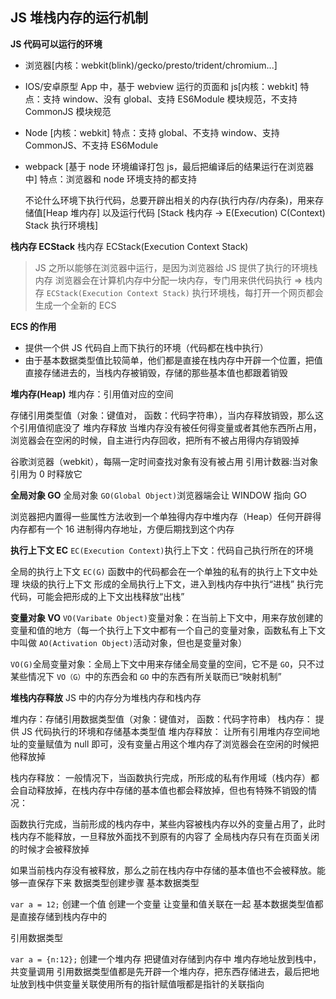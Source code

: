 ## JS 堆栈内存的运行机制

**JS 代码可以运行的环境**

- 浏览器[内核：webkit(blink)/gecko/presto/trident/chromium...]
- IOS/安卓原型 App 中，基于 webview 运行的页面和 js[内核：webkit]
  特点：支持 window、没有 global、支持 ES6Module 模块规范，不支持 CommonJS 模块规范
- Node [内核：webkit]
  特点：支持 global、不支持 window、支持 CommonJS、不支持 ES6Module
- webpack [基于 node 环境编译打包 js，最后把编译后的结果运行在浏览器中]
  特点：浏览器和 node 环境支持的都支持

  不论什么环境下执行代码，总要开辟出相关的内存(执行内存/内存条)，用来存储值[Heap 堆内存] 以及运行代码 [Stack 栈内存 -> E(Execution) C(Context) Stack 执行环境栈]

**栈内存 ECStack**
栈内存 ECStack(Execution Context Stack)

> JS 之所以能够在浏览器中运行，是因为浏览器给 JS 提供了执行的环境栈内存
> 浏览器会在计算机内存中分配一块内存，专门用来供代码执行 => 栈内存 `ECStack(Execution Context Stack)` 执行环境栈，每打开一个网页都会生成一个全新的 ECS

**ECS 的作用**

- 提供一个供 JS 代码自上而下执行的环境（代码都在栈中执行）
- 由于基本数据类型值比较简单，他们都是直接在栈内存中开辟一个位置，把值直接存储进去的，当栈内存被销毁，存储的那些基本值也都跟着销毁

**堆内存(Heap)**
堆内存：引用值对应的空间

存储引用类型值（对象：键值对， 函数：代码字符串），当内存释放销毁，那么这个引用值彻底没了
堆内存释放
当堆内存没有被任何得变量或者其他东西所占用，浏览器会在空闲的时候，自主进行内存回收，把所有不被占用得内存销毁掉

谷歌浏览器（webkit），每隔一定时间查找对象有没有被占用
引用计数器:当对象引用为 0 时释放它

**全局对象 GO**
全局对象 `GO(Global Object)`浏览器端会让 WINDOW 指向 GO

浏览器把内置得一些属性方法收到一个单独得内存中堆内存（Heap）任何开辟得内存都有一个 16 进制得内存地址，方便后期找到这个内存

**执行上下文 EC**
`EC(Execution Context)`执行上下文：代码自己执行所在的环境

全局的执行上下文 `EC(G)`
函数中的代码都会在一个单独的私有的执行上下文中处理
块级的执行上下文
形成的全局执行上下文，进入到栈内存中执行“进栈”
执行完代码，可能会把形成的上下文出栈释放“出栈”

**变量对象 VO**
`VO(Varibate Object)`变量对象：在当前上下文中，用来存放创建的变量和值的地方（每一个执行上下文中都有一个自己的变量对象，函数私有上下文中叫做 `AO(Activation Object)`活动对象，但也是变量对象）

`VO(G)`全局变量对象：全局上下文中用来存储全局变量的空间，它不是 `GO`，只不过某些情况下 `VO（G）`中的东西会和 `GO` 中的东西有所关联而已“映射机制”

**堆栈内存释放**
JS 中的内存分为堆栈内存和栈内存

堆内存：存储引用数据类型值（对象：键值对， 函数：代码字符串）
栈内存： 提供 JS 代码执行的环境和存储基本类型值
堆内存释放：
让所有引用堆内存空间地址的变量赋值为 null 即可，没有变量占用这个堆内存了浏览器会在空闲的时候把他释放掉

栈内存释放：
一般情况下，当函数执行完成，所形成的私有作用域（栈内存）都会自动释放掉，在栈内存中存储的基本值也都会释放掉，但也有特殊不销毁的情况：

函数执行完成，当前形成的栈内存中，某些内容被栈内存以外的变量占用了，此时栈内存不能释放，一旦释放外面找不到原有的内容了
全局栈内存只有在页面关闭的时候才会被释放掉

如果当前栈内存没有被释放，那么之前在栈内存中存储的基本值也不会被释放。能够一直保存下来
数据类型创建步骤
基本数据类型

`var a = 12;`
创建一个值
创建一个变量
让变量和值关联在一起
基本数据类型值都是直接存储到栈内存中的

引用数据类型

`var a = {n:12};`
创建一个堆内存
把键值对存储到内存中
堆内存地址放到栈中，共变量调用
引用数据类型值都是先开辟一个堆内存，把东西存储进去，最后把地址放到栈中供变量关联使用所有的指针赋值哦都是指针的关联指向
